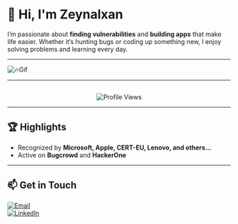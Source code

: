 # 👋 Hi, I'm Zeynalxan

I’m passionate about **finding vulnerabilities** and **building apps** that make life easier. Whether it’s hunting bugs or coding up something new, I enjoy solving problems and learning every day.  

---
![🔥Gif](https://gist.githubusercontent.com/aklerza/d535561cacaa2e766125e5fbb0c0ea8e/raw/26aff9d15d0bca9be247301152f6b08363e7b46b/%25F0%259F%2594%25A5.gif)  

---

## 
<p align="center">
    <img alt="Profile Views" src="https://komarev.com/ghpvc/?username=aklerza&color=blue"/>
</p>


---

## 🏆 Highlights  
- Recognized by **Microsoft, Apple, CERT-EU, Lenovo, and others...**  
- Active on **Bugcrowd** and **HackerOne**  

---

## 📫 Get in Touch  
[![Email](https://img.shields.io/badge/Email-red?logo=gmail)](mailto:zeynalxanquliyev@proton.me)  
[![LinkedIn](https://img.shields.io/badge/LinkedIn-blue?logo=linkedin)]( https://www.linkedin.com/in/zeynalxanquliyev )  
